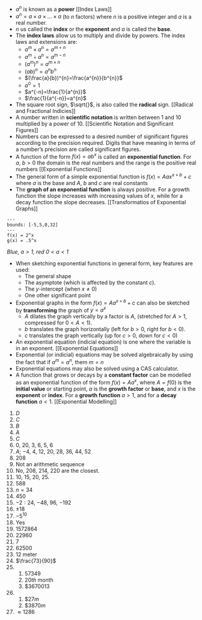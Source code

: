 - $a^{n}$ is known as a **power** [[Index Laws]]
- $a^{n}=a\times a\times...\times a$ (to $n$ factors) where $n$ is a positive integer and $a$ is a real number.
- $n$ us called the **index** or the **exponent** and $a$ is called the **base**.
- The **index laws** allow us to multiply and divide by powers. The index laws and extensions are:
	- $a^{m}\times a^{n}=a^{m+n}$
	- $a^{m}\div a^{n}=a^{m-n}$
	- $(a^{m})^{n}=a^{m\times n}$
	- $(ab)^{n}=a^{n}b^{n}$
	- $(\frac{a}{b})^{n}=\frac{a^{n}}{b^{n}}$
	- $a^{0}=1$
	- $a^{-n}=\frac{1}{a^{n}}$
	- $\frac{1}{a^{-n}}=a^{n}$
- The square root sign, $\sqrt{}$, is also called the **radical** sign. [[Radical and Fractional Indicies]]
- A number written in **scientific notation** is written between 1 and 10 multiplied by a power of 10. [[Scientific Notation and Significant Figures]]
- Numbers can be expressed to a desired number of significant figures according to the precision required. Digits that have meaning in terms of a number’s precision are called significant figures.
- A function of the form $f(x)=ab^{x}$ is called an **exponential function**. For $a$, $b > 0$ the domain is the real numbers and the range is the positive real numbers [[Exponential Functions]]
- The general form of a simple exponential function is
	$f(x) = Aax^{x+b}+c$
	where $a$ is the base and $A$, $b$ and $c$ are real constants
- The **graph of an exponential function** is always positive. For a growth function the slope increases with increasing values of $x$, while for a decay function the slope decreases. [[Transformatios of Exponential Graphs]]

```functionplot
---
bounds: [-5,5,0,32]
---
f(x) = 2^x
g(x) = .5^x
```
*Blue, $a>1$, red $0<a<1$*

- When sketching exponential functions in general form, key features are used:
	- The general shape
	- The asymptote (which is affected by the constant $c$).
	- The $y$-intercept (when $x\neq0$)
	- One other significant point
- Exponential graphs in the form $f(x)=Aa^{x+b}+c$ can also be sketched by **transforming** the graph of $y=a^{x}$
	- $A$ dilates the graph vertically by a factor is $A$, (stretched for $A>1$, compressed for $0<A<1$).
	- $b$ translates the graph horizontally (left for $b>0$, right for $b<0$).
	- $c$ translates the graph vertically (up for $c>0$, down for $c<0$)
- An exponential equation (indicial equation) is one where the variable is in an exponent. [[Exponential Equations]]
- Exponential (or indicial) equations may be solved algebraically by using the fact that if $a^{m}=a^{n}$, them $m=n$
- Exponential equations may also be solved using a CAS calculator.
- A function that grows or decays by a **constant factor** can be modelled as an exponential function of the form $f(x)=Aa^{x}$, where $A=f(0)$ is the **initial value** or starting point, $a$ is the **growth factor** or **base**, and $x$ is the **exponent** or **index**. For a **growth function** $a>1$, and for a **decay function** $a<1$. [[Exponential Modelling]]

1. $D$
2. $C$
3. $B$
4. $A$
5. $C$
6. $0$, $20$, $3$, $6$, $5$, $6$
7. $A$; $-4$, $4$, $12$, $20$, $28$, $36$, $44$, $52$
8. $208$
9. Not an arithmetic sequence
10. No, $208$, $214$, $220$ are the closest.
11. $10$, $15$, $20$, $25$.
12. $588$
13. $n=34$
14. $450$
15. $-2:24$, $-48$, $96$, $-192$
16. $\pm18$
17. $-5^{10}$
18. Yes
19. $1572864$
20. $22960$
21. $7$
22. $62500$
23. $12$ meter
24. $\frac{73}{90}$
25.
	1. $57349$
	2. $20th$ month
	3. $\$3670013$
26.
	1. $\$27m$
	2. $\$3870m$
27. $\approx1286$